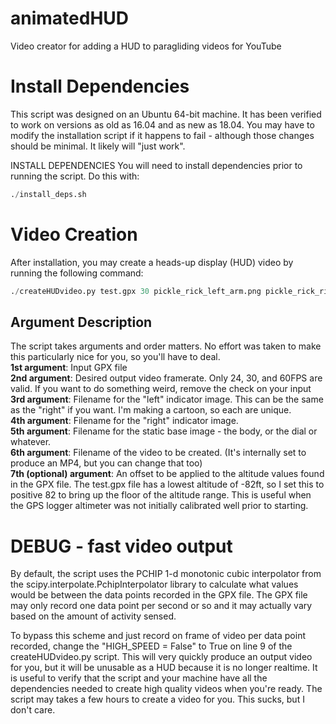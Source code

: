 # animatedHUD
Video creator for adding a HUD to paragliding videos for YouTube  
  
# Install Dependencies
This script was designed on an Ubuntu 64-bit machine. It has been verified to work on versions as old as 16.04 and as new as 18.04. You may have to modify the installation script if it happens to fail - although those changes should be minimal. It likely will "just work".  
  
INSTALL DEPENDENCIES
You will need to install dependencies prior to running the script. Do this with:  
``` python
./install_deps.sh
```

# Video Creation
After installation, you may create a heads-up display (HUD) video by running the following command:  
``` python
./createHUDvideo.py test.gpx 30 pickle_rick_left_arm.png pickle_rick_right_arm.png pickle_rick_50MPH_2500FT.png outputVid.mp4 82
```

## Argument Description
The script takes arguments and order matters. No effort was taken to make this particularly nice for you, so you'll have to deal.  
**1st argument**:  Input GPX file  
**2nd argument**:  Desired output video framerate.  Only 24, 30, and 60FPS are valid. If you want to do something weird, remove the check on your input  
**3rd argument**:  Filename for the "left" indicator image. This can be the same as the "right" if you want. I'm making a cartoon, so each are unique.  
**4th argument**:  Filename for the "right" indicator image.  
**5th argument**:  Filename for the static base image - the body, or the dial or whatever.  
**6th argument**:  Filename of the video to be created. (It's internally set to produce an MP4, but you can change that too)  
**7th (optional) argument**:  An offset to be applied to the altitude values found in the GPX file. The test.gpx file has a lowest altitude of -82ft, so I set this to positive 82 to bring up the floor of the altitude range. This is useful when the GPS logger altimeter was not initially calibrated well prior to starting.  
  
# DEBUG - fast video output
By default, the script uses the PCHIP 1-d monotonic cubic interpolator from the scipy.interpolate.PchipInterpolator library to calculate what values would be between the data points recorded in the GPX file. The GPX file may only record one data point per second or so and it may actually vary based on the amount of activity sensed.  
  
To bypass this scheme and just record on frame of video per data point recorded, change the "HIGH_SPEED = False" to True on line 9 of the createHUDvideo.py script.  This will very quickly produce an output video for you, but it will be unusable as a HUD because it is no longer realtime. It is useful to verify that the script and your machine have all the dependencies needed to create high quality videos when you're ready.  The script may takes a few hours to create a video for you. This sucks, but I don't care.  
